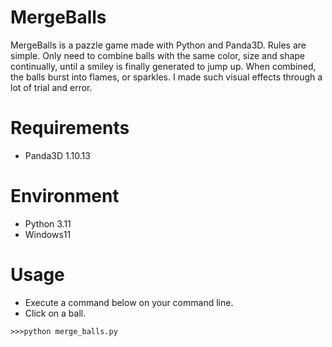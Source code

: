 # MergeBalls

MergeBalls is a pazzle game made with Python and Panda3D.
Rules are simple. Only need to combine balls with the same color, size and shape continually, until a smiley is finally generated to jump up. When combined, the balls burst into flames, or sparkles. I made such visual effects through a lot of trial and error.

# Requirements
* Panda3D 1.10.13

# Environment
* Python 3.11
* Windows11

# Usage
* Execute a command below on your command line.
* Click on a ball.
```
>>>python merge_balls.py
```

